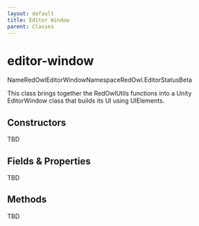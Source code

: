 ```yaml
---
layout: default
title: Editor Window
parent: Classes
---
```


# editor-window

NameRedOwlEditorWindowNamespaceRedOwl.EditorStatusBeta

This class brings together the RedOwlUtils functions into a Unity EditorWindow class that builds its UI using UIElements.

## Constructors

TBD

## Fields & Properties

TBD

## Methods

TBD

